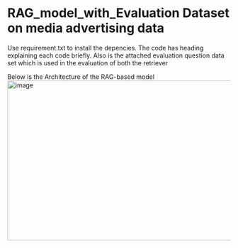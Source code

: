 # RAG_model_with_Evaluation Dataset on media advertising data

Use requirement.txt to install the depencies. 
The code has heading explaining each code briefly.
Also is the attached evaluation question data set which is used in the evaluation of both the retriever

Below is the Architecture of the RAG-based model
<img width="640" height="360" alt="image" src="https://github.com/user-attachments/assets/9bc5ea60-e613-4ca4-bf96-9cf4e0903d72" />
